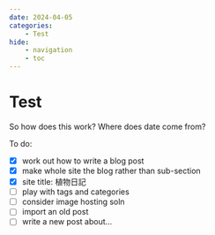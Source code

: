 ```yaml
---
date: 2024-04-05
categories:
    - Test
hide:
    - navigation
    - toc
---
```


# Test
So how does this work? Where does date come from?

To do:

- [x] work out how to write a blog post
- [x] make whole site the blog rather than sub-section
- [x] site title: 植物日記
- [ ] play with tags and categories
- [ ] consider image hosting soln
- [ ] import an old post
- [ ] write a new post about...
